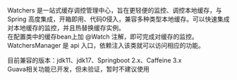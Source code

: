 Watchers 是一站式缓存调控管理中心，旨在更轻便的监控、调控本地缓存，与 Spring 高度集成，开箱即用、代码0侵入，兼容多种类型本地缓存。可以快速集成对本地缓存的监控，并且热替换缓存实例。  
在配置类中的缓存bean上加 @Watch 注解，即可完成对缓存的监控。  
WatchersManager 是 api 入口，依赖注入该类就可以访问相应的功能。  

目前兼容的版本：jdk11、jdk17、Springboot 2.x、Caffeine 3.x  
Guava相关功能已开发，但未验证，暂时不建议使用  
